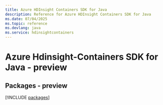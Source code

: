 ```yaml
---
title: Azure HDInsight Containers SDK for Java
description: Reference for Azure HDInsight Containers SDK for Java
ms.date: 07/04/2025
ms.topic: reference
ms.devlang: java
ms.service: hdinsightcontainers
---
```

# Azure Hdinsight-Containers SDK for Java - preview
## Packages - preview
[!INCLUDE [packages](hdinsight-containers-index.md)]
